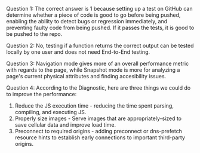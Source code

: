 Question 1: The correct answer is 1 because setting up a test on GitHub can determine whether a piece of code is good to go before being pushed, enabling the ability to detect bugs or regression immediately, and preventing faulty code from being pushed. If it passes the tests, it is good to be pushed to the repo.

Question 2: No, testing if a function returns the correct output can be tested locally by one user and does not need End-to-End testing.

Question 3: Navigation mode gives more of an overall performance metric with regards to the page, while Snapshot mode is more for analyzing a page's current physical attributes and finding accesibility issues.

Question 4: According to the Diagnostic, here are three things we could do to improve the performance:

1. Reduce the JS execution time - reducing the time spent parsing, compiling, and executing JS.
2. Properly size images - Serve images that are appropriately-sized to save cellular data and improve load time.
3. Preconnect to required origins - adding preconnect or dns-prefetch resource hints to establish early connections to important third-party origins.




